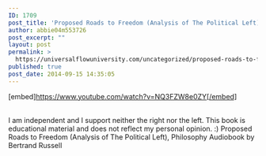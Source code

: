 ```yaml
---
ID: 1709
post_title: 'Proposed Roads to Freedom (Analysis of The Political Left), Philosophy  #UfU'
author: abbie04m553726
post_excerpt: ""
layout: post
permalink: >
  https://universalflowuniversity.com/uncategorized/proposed-roads-to-freedom-analysis-of-the-political-left-philosophy-ufu/
published: true
post_date: 2014-09-15 14:35:05
---
```

[embed]https://www.youtube.com/watch?v=NQ3FZW8e0ZY[/embed]</br></br>
<p>I am independent and I support neither the right nor the left.
This book is educational material and does not reflect my personal opinion. :)
Proposed Roads to Freedom (Analysis of The Political Left), Philosophy Audiobook by Bertrand Russell</p>